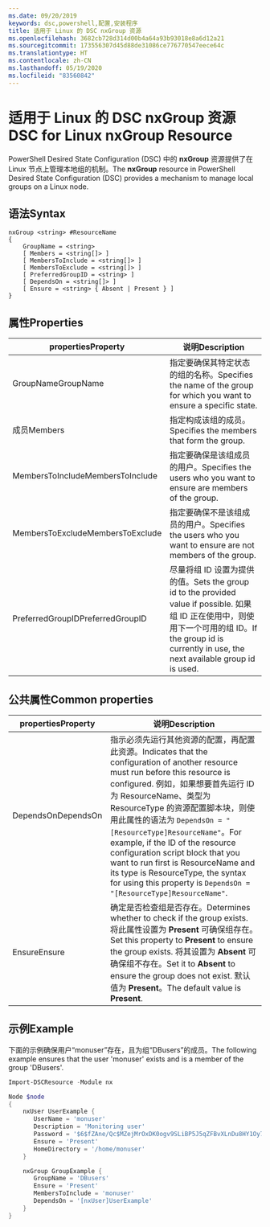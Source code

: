 ```yaml
---
ms.date: 09/20/2019
keywords: dsc,powershell,配置,安装程序
title: 适用于 Linux 的 DSC nxGroup 资源
ms.openlocfilehash: 3682cb728d314d00b4a64a93b93018e8a6d12a21
ms.sourcegitcommit: 173556307d45d88de31086ce776770547eece64c
ms.translationtype: HT
ms.contentlocale: zh-CN
ms.lasthandoff: 05/19/2020
ms.locfileid: "83560842"
---
```

# <a name="dsc-for-linux-nxgroup-resource"></a><span data-ttu-id="66afd-103">适用于 Linux 的 DSC nxGroup 资源</span><span class="sxs-lookup"><span data-stu-id="66afd-103">DSC for Linux nxGroup Resource</span></span>

<span data-ttu-id="66afd-104">PowerShell Desired State Configuration (DSC) 中的 **nxGroup** 资源提供了在 Linux 节点上管理本地组的机制。</span><span class="sxs-lookup"><span data-stu-id="66afd-104">The **nxGroup** resource in PowerShell Desired State Configuration (DSC) provides a mechanism to manage local groups on a Linux node.</span></span>

## <a name="syntax"></a><span data-ttu-id="66afd-105">语法</span><span class="sxs-lookup"><span data-stu-id="66afd-105">Syntax</span></span>

```Syntax
nxGroup <string> #ResourceName
{
    GroupName = <string>
    [ Members = <string[]> ]
    [ MembersToInclude = <string[]> ]
    [ MembersToExclude = <string[]> ]
    [ PreferredGroupID = <string> ]
    [ DependsOn = <string[]> ]
    [ Ensure = <string> { Absent | Present } ]
}
```

## <a name="properties"></a><span data-ttu-id="66afd-106">属性</span><span class="sxs-lookup"><span data-stu-id="66afd-106">Properties</span></span>

|<span data-ttu-id="66afd-107">properties</span><span class="sxs-lookup"><span data-stu-id="66afd-107">Property</span></span> |<span data-ttu-id="66afd-108">说明</span><span class="sxs-lookup"><span data-stu-id="66afd-108">Description</span></span> |
|---|---|
|<span data-ttu-id="66afd-109">GroupName</span><span class="sxs-lookup"><span data-stu-id="66afd-109">GroupName</span></span> |<span data-ttu-id="66afd-110">指定要确保其特定状态的组的名称。</span><span class="sxs-lookup"><span data-stu-id="66afd-110">Specifies the name of the group for which you want to ensure a specific state.</span></span> |
|<span data-ttu-id="66afd-111">成员</span><span class="sxs-lookup"><span data-stu-id="66afd-111">Members</span></span> |<span data-ttu-id="66afd-112">指定构成该组的成员。</span><span class="sxs-lookup"><span data-stu-id="66afd-112">Specifies the members that form the group.</span></span> |
|<span data-ttu-id="66afd-113">MembersToInclude</span><span class="sxs-lookup"><span data-stu-id="66afd-113">MembersToInclude</span></span> |<span data-ttu-id="66afd-114">指定要确保是该组成员的用户。</span><span class="sxs-lookup"><span data-stu-id="66afd-114">Specifies the users who you want to ensure are members of the group.</span></span> |
|<span data-ttu-id="66afd-115">MembersToExclude</span><span class="sxs-lookup"><span data-stu-id="66afd-115">MembersToExclude</span></span> |<span data-ttu-id="66afd-116">指定要确保不是该组成员的用户。</span><span class="sxs-lookup"><span data-stu-id="66afd-116">Specifies the users who you want to ensure are not members of the group.</span></span> |
|<span data-ttu-id="66afd-117">PreferredGroupID</span><span class="sxs-lookup"><span data-stu-id="66afd-117">PreferredGroupID</span></span> |<span data-ttu-id="66afd-118">尽量将组 ID 设置为提供的值。</span><span class="sxs-lookup"><span data-stu-id="66afd-118">Sets the group id to the provided value if possible.</span></span> <span data-ttu-id="66afd-119">如果组 ID 正在使用中，则使用下一个可用的组 ID。</span><span class="sxs-lookup"><span data-stu-id="66afd-119">If the group id is currently in use, the next available group id is used.</span></span> |

## <a name="common-properties"></a><span data-ttu-id="66afd-120">公共属性</span><span class="sxs-lookup"><span data-stu-id="66afd-120">Common properties</span></span>

|<span data-ttu-id="66afd-121">properties</span><span class="sxs-lookup"><span data-stu-id="66afd-121">Property</span></span> |<span data-ttu-id="66afd-122">说明</span><span class="sxs-lookup"><span data-stu-id="66afd-122">Description</span></span> |
|---|---|
|<span data-ttu-id="66afd-123">DependsOn</span><span class="sxs-lookup"><span data-stu-id="66afd-123">DependsOn</span></span> |<span data-ttu-id="66afd-124">指示必须先运行其他资源的配置，再配置此资源。</span><span class="sxs-lookup"><span data-stu-id="66afd-124">Indicates that the configuration of another resource must run before this resource is configured.</span></span> <span data-ttu-id="66afd-125">例如，如果想要首先运行 ID 为 ResourceName、类型为 ResourceType 的资源配置脚本块，则使用此属性的语法为 `DependsOn = "[ResourceType]ResourceName"`。</span><span class="sxs-lookup"><span data-stu-id="66afd-125">For example, if the ID of the resource configuration script block that you want to run first is ResourceName and its type is ResourceType, the syntax for using this property is `DependsOn = "[ResourceType]ResourceName"`.</span></span> |
|<span data-ttu-id="66afd-126">Ensure</span><span class="sxs-lookup"><span data-stu-id="66afd-126">Ensure</span></span> |<span data-ttu-id="66afd-127">确定是否检查组是否存在。</span><span class="sxs-lookup"><span data-stu-id="66afd-127">Determines whether to check if the group exists.</span></span> <span data-ttu-id="66afd-128">将此属性设置为 **Present** 可确保组存在。</span><span class="sxs-lookup"><span data-stu-id="66afd-128">Set this property to **Present** to ensure the group exists.</span></span> <span data-ttu-id="66afd-129">将其设置为 **Absent** 可确保组不存在。</span><span class="sxs-lookup"><span data-stu-id="66afd-129">Set it to **Absent** to ensure the group does not exist.</span></span> <span data-ttu-id="66afd-130">默认值为 **Present**。</span><span class="sxs-lookup"><span data-stu-id="66afd-130">The default value is **Present**.</span></span> |

## <a name="example"></a><span data-ttu-id="66afd-131">示例</span><span class="sxs-lookup"><span data-stu-id="66afd-131">Example</span></span>

<span data-ttu-id="66afd-132">下面的示例确保用户“monuser”存在，且为组“DBusers”的成员。</span><span class="sxs-lookup"><span data-stu-id="66afd-132">The following example ensures that the user 'monuser' exists and is a member of the group 'DBusers'.</span></span>

```powershell
Import-DSCResource -Module nx

Node $node
{
    nxUser UserExample {
       UserName = 'monuser'
       Description = 'Monitoring user'
       Password = '$6$fZAne/Qc$MZejMrOxDK0ogv9SLiBP5J5qZFBvXLnDu8HY1Oy7ycX.Y3C7mGPUfeQy3A82ev3zIabhDQnj2ayeuGn02CqE/0'
       Ensure = 'Present'
       HomeDirectory = '/home/monuser'
    }

    nxGroup GroupExample {
       GroupName = 'DBusers'
       Ensure = 'Present'
       MembersToInclude = 'monuser'
       DependsOn = '[nxUser]UserExample'
    }
}
```
